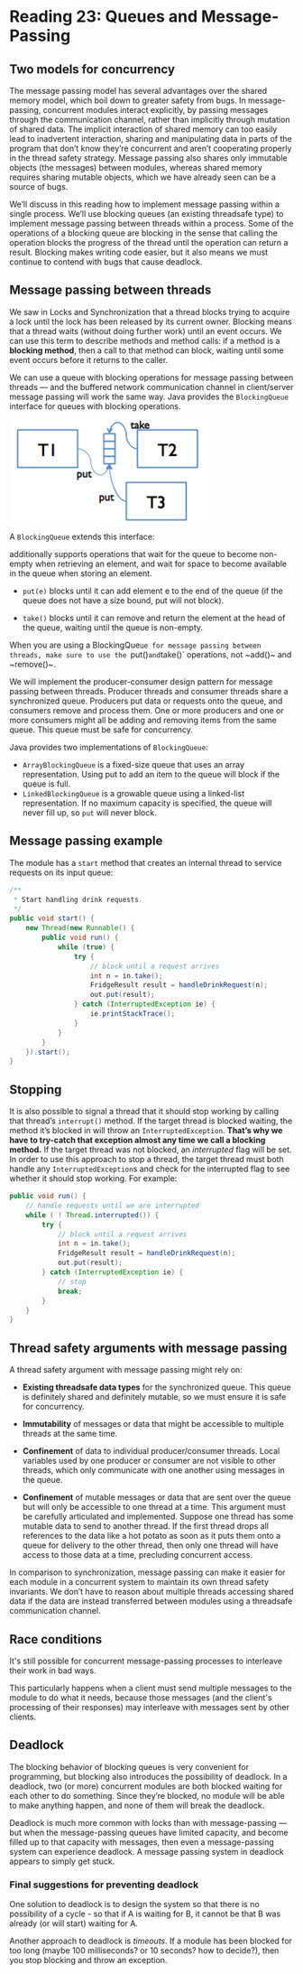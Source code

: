 # Reading 23: Queues and Message-Passing

## Two models for concurrency

The message passing model has several advantages over the shared memory model, which boil down to greater safety from bugs. In message-passing, concurrent modules interact explicitly, by passing messages through the communication channel, rather than implicitly through mutation of shared data. The implicit interaction of shared memory can too easily lead to inadvertent interaction, sharing and manipulating data in parts of the program that don’t know they’re concurrent and aren’t cooperating properly in the thread safety strategy. Message passing also shares only immutable objects (the messages) between modules, whereas shared memory requires sharing mutable objects, which we have already seen can be a source of bugs.

We’ll discuss in this reading how to implement message passing within a single process. We’ll use blocking queues (an existing threadsafe type) to implement message passing between threads within a process. Some of the operations of a blocking queue are blocking in the sense that calling the operation blocks the progress of the thread until the operation can return a result. Blocking makes writing code easier, but it also means we must continue to contend with bugs that cause deadlock.


## Message passing between threads

We saw in Locks and Synchronization that a thread blocks trying to acquire a lock until the lock has been released by its current owner. Blocking means that a thread waits (without doing further work) until an event occurs. We can use this term to describe methods and method calls: if a method is a **blocking method**, then a call to that method can block, waiting until some event occurs before it returns to the caller.

We can use a queue with blocking operations for message passing between threads — and the buffered network communication channel in client/server message passing will work the same way. Java provides the `BlockingQueue` interface for queues with blocking operations.

![](./assets/producer-consumer.png)

A `BlockingQueue` extends this interface:

additionally supports operations that wait for the queue to become non-empty when retrieving an element, and wait for space to become available in the queue when storing an element.

* `put(e)` blocks until it can add element e to the end of the queue (if the queue does not have a size bound, put will not block).

* `take()` blocks until it can remove and return the element at the head of the queue, waiting until the queue is non-empty.

When you are using a BlockingQue`ue for message passing between threads, make sure to use the `put()` and `take()` operations, not ~add()~ and ~remove()~.

We will implement the producer-consumer design pattern for message passing between threads. Producer threads and consumer threads share a synchronized queue. Producers put data or requests onto the queue, and consumers remove and process them. One or more producers and one or more consumers might all be adding and removing items from the same queue. This queue must be safe for concurrency.

Java provides two implementations of `BlockingQueue`:

* `ArrayBlockingQueue` is a fixed-size queue that uses an array representation. Using put to add an item to the queue will block if the queue is full.
* `LinkedBlockingQueue` is a growable queue using a linked-list representation. If no maximum capacity is specified, the queue will never fill up, so `put` will never block.


## Message passing example

The module has a `start` method that creates an internal thread to service requests on its input queue:

```java
/**
 * Start handling drink requests.
 */
public void start() {
    new Thread(new Runnable() {
        public void run() {
            while (true) {
                try {
                    // block until a request arrives
                    int n = in.take();
                    FridgeResult result = handleDrinkRequest(n);
                    out.put(result);
                } catch (InterruptedException ie) {
                    ie.printStackTrace();
                }
            }
        }
    }).start();
}
```


## Stopping

It is also possible to signal a thread that it should stop working by calling that thread’s `interrupt()` method. If the target thread is blocked waiting, the method it’s blocked in will throw an `Interrupted­Exception`. **That’s why we have to try-catch that exception almost any time we call a blocking method.** If the target thread was not blocked, an *interrupted* flag will be set. In order to use this approach to stop a thread, the target thread must both handle any `Interrupted­Exception`s and check for the interrupted flag to see whether it should stop working. For example:

```java
public void run() {
    // handle requests until we are interrupted
    while ( ! Thread.interrupted()) {
        try {
            // block until a request arrives
            int n = in.take();
            FridgeResult result = handleDrinkRequest(n);
            out.put(result);
        } catch (InterruptedException ie) {
            // stop
            break;
        }
    }
}
```


## Thread safety arguments with message passing

A thread safety argument with message passing might rely on:

* **Existing threadsafe data types** for the synchronized queue. This queue is definitely shared and definitely mutable, so we must ensure it is safe for concurrency.

* **Immutability** of messages or data that might be accessible to multiple threads at the same time.

* **Confinement** of data to individual producer/consumer threads. Local variables used by one producer or consumer are not visible to other threads, which only communicate with one another using messages in the queue.

* **Confinement** of mutable messages or data that are sent over the queue but will only be accessible to one thread at a time. This argument must be carefully articulated and implemented. Suppose one thread has some mutable data to send to another thread. If the first thread drops all references to the data like a hot potato as soon as it puts them onto a queue for delivery to the other thread, then only one thread will have access to those data at a time, precluding concurrent access.

In comparison to synchronization, message passing can make it easier for each module in a concurrent system to maintain its own thread safety invariants. We don’t have to reason about multiple threads accessing shared data if the data are instead transferred between modules using a threadsafe communication channel.


## Race conditions

It's still possible for concurrent message-passing processes to interleave their work in bad ways.

This particularly happens when a client must send multiple messages to the module to do what it needs, because those messages (and the client's processing of their responses) may interleave with messages sent by other clients.


## Deadlock

The blocking behavior of blocking queues is very convenient for programming, but blocking also introduces the possibility of deadlock. In a deadlock, two (or more) concurrent modules are both blocked waiting for each other to do something. Since they’re blocked, no module will be able to make anything happen, and none of them will break the deadlock.

Deadlock is much more common with locks than with message-passing — but when the message-passing queues have limited capacity, and become filled up to that capacity with messages, then even a message-passing system can experience deadlock. A message passing system in deadlock appears to simply get stuck.

### Final suggestions for preventing deadlock

One solution to deadlock is to design the system so that there is no possibility of a cycle - so that if A is waiting for B, it cannot be that B was already (or will start) waiting for A.

Another approach to deadlock is *timeouts*. If a module has been blocked for too long (maybe 100 milliseconds? or 10 seconds? how to decide?), then you stop blocking and throw an exception.
